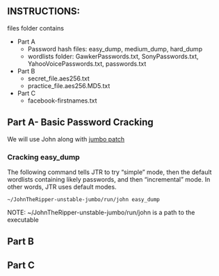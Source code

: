 
## INSTRUCTIONS: 
files folder contains 
- Part A 
  - Password hash files: easy_dump, medium_dump, hard_dump
  - wordlists folder: GawkerPasswords.txt, SonyPasswords.txt, YahooVoicePasswords.txt, passwords.txt
- Part B
  - secret_file.aes256.txt
  - practice_file.aes256.MD5.txt
- Part C
  - facebook-firstnames.txt


## Part A-  Basic Password Cracking
We will use John along with [jumbo patch](http://openwall.info/wiki/john/patches)

### Cracking easy_dump

The following command tells JTR to try “simple” mode, then the default wordlists containing likely passwords, and then “incremental” mode. In other words, JTR uses default modes. 

```~/JohnTheRipper-unstable-jumbo/run/john easy_dump```

NOTE: ~/JohnTheRipper-unstable-jumbo/run/john is a path to the executable 


## Part B 

## Part C
